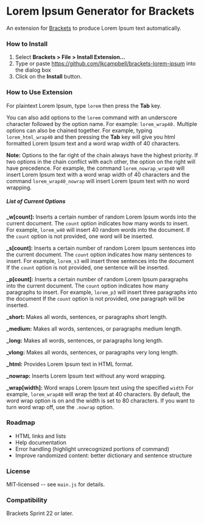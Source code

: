 # Lorem Ipsum Generator for Brackets
An extension for [Brackets](https://github.com/adobe/brackets/) to produce
Lorem Ipsum text automatically.

### How to Install
1. Select **Brackets > File > Install Extension...**
2. Type or paste https://github.com/lkcampbell/brackets-lorem-ipsum into the
dialog box
3. Click on the **Install** button.

### How to Use Extension
For plaintext Lorem Ipsum, type `lorem` then press the **Tab** key.

You can also add options to the `lorem` command with an underscore character
followed by the option name. For example: `lorem_wrap40.` Multiple options
can also be chained together. For example, typing `lorem_html_wrap40` and
then pressing the **Tab** key will give you html formatted Lorem Ipsum text
and a word wrap width of 40 characters.

**Note:** Options to the far right of the chain always have the highest
priority. If two options in the chain conflict with each other, the option
on the right will have precedence. For example, the command `lorem_nowrap_wrap40`
will insert Lorem Ipsum text with a word wrap width of 40 characters and the
command `lorem_wrap40_nowrap` will insert Lorem Ipsum text with no word wrapping.

##### List of Current Options
**_w[count]:** Inserts a certain number of random Lorem Ipsum words into the
current document.  The `count` option indicates how many words to insert.
For example, `lorem_w40` will insert 40 random words into the document.  If
the `count` option is not provided, one word will be inserted.

**_s[count]:** Inserts a certain number of random Lorem Ipsum sentences into
the current document.  The `count` option indicates how many sentences to insert.
For example, `lorem_s3` will insert three sentences into the document
If the `count` option is not provided, one sentence will be inserted.

**_p[count]:** Inserts a certain number of random Lorem Ipsum paragraphs into
the current document.  The `count` option indicates how many paragraphs to insert.
For example, `lorem_p3` will insert three paragraphs into the document
If the `count` option is not provided, one paragraph will be inserted.

**_short:** Makes all words, sentences, or paragraphs short length.

**_medium:** Makes all words, sentences, or paragraphs medium length.

**_long:** Makes all words, sentences, or paragraphs long length.

**_vlong:** Makes all words, sentences, or paragraphs very long length.

**_html:** Provides Lorem Ipsum text in HTML format.

**_nowrap:** Inserts Lorem Ipsum text without any word wrapping.

**_wrap[width]:** Word wraps Lorem Ipsum text using the specified `width`
For example, `lorem_wrap40` will wrap the text at 40 characters.  By default,
the word wrap option is on and the width is set to 80 characters.  If you want
to turn word wrap off, use the `.nowrap` option.

### Roadmap

* HTML links and lists
* Help documentation
* Error handling (highlight unrecognized portions of command)
* Improve randomized content: better dictionary and sentence structure

### License
MIT-licensed -- see `main.js` for details.

### Compatibility
Brackets Sprint 22 or later.
